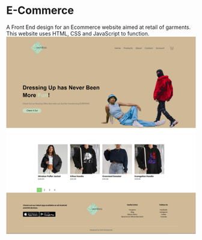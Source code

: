 # E-Commerce
A Front End design for an Ecommerce website aimed at retail of garments. This website uses HTML, CSS and JavaScript to function.
![](assets/homepage_ss.png)
![alt text](assets/footer_ss.png)
